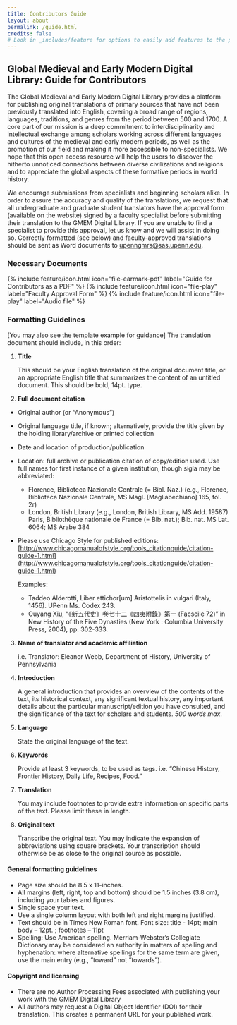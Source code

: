 ```yaml
---
title: Contributors Guide
layout: about
permalink: /guide.html
credits: false
# Look in _includes/feature for options to easily add features to the page
---
```

## Global Medieval and Early Modern Digital Library: Guide for Contributors

The Global Medieval and Early Modern Digital Library provides a platform for publishing original translations of primary sources that have not been previously translated into English, covering a broad range of regions, languages, traditions, and genres from the period between 500 and 1700. A core part of our mission is a deep commitment to interdisciplinarity and intellectual exchange among scholars working across different languages and cultures of the medieval and early modern periods, as well as the promotion of our field and making it more accessible to non-specialists. We hope that this open access resource will help the users to discover the hitherto unnoticed connections between diverse civilizations and religions and to appreciate the global aspects of these formative periods in world history.

We encourage submissions from specialists and beginning scholars alike. In order to assure the accuracy and quality of the translations, we request that all undergraduate and graduate student translators have the approval form (available on the website) signed by a faculty specialist before submitting their translation to the GMEM Digital Library. If you are unable to find a specialist to provide this approval, let us know and we will assist in doing so. Correctly formatted (see below) and faculty-approved translations should be sent as Word documents to upenngmrs@sas.upenn.edu.

### Necessary Documents
{% include feature/icon.html icon="file-earmark-pdf" label="Guide for Contributors as a PDF" %}
{% include feature/icon.html icon="file-play" label="Faculty Approval Form" %}
{% include feature/icon.html icon="file-play" label="Audio file" %}

### Formatting Guidelines
[You may also see the template example for guidance]
The translation document should include, in this order: 

1. __Title__

    This should be your English translation of the original document title, or an appropriate English title that summarizes the content of an untitled document. This should be bold, 14pt. type.

2. __Full document citation__
- Original author (or “Anonymous”)
- Original language title, if known; alternatively, provide the title given by the holding library/archive or printed collection
- Date and location of production/publication 
- Location: full archive or publication citation of copy/edition used. Use full names for first instance of a given institution, though sigla may be abbreviated:
  - Florence, Biblioteca Nazionale Centrale (= Bibl. Naz.) (e.g., Florence, Biblioteca Nazionale Centrale, MS Magl. [Magliabechiano] 165, fol. 2r)
  - London, British Library (e.g., London, British Library, MS Add. 19587) Paris, Bibliothèque nationale de France (= Bib. nat.); Bib. nat. MS Lat. 6064; MS Arabe 384
- Please use Chicago Style for published editions: [http://www.chicagomanualofstyle.org/tools_citationguide/citation-guide-1.html](http://www.chicagomanualofstyle.org/tools_citationguide/citation-guide-1.html)

    Examples:
    - Taddeo Alderotti, Liber ettichor[um] Aristottelis in vulgari (Italy, 1456). UPenn Ms. Codex 243.
    - Ouyang Xiu, “《新五代史》卷七十二《四夷附錄》第一 (Facscile 72)” in New History of the Five Dynasties (New York : Columbia University Press, 2004), pp. 302-333.
 
3. __Name of translator and academic affiliation__  

   i.e. Translator: Eleanor Webb, Department of History, University of Pennsylvania 

4. __Introduction__

    A general introduction that provides an overview of the contents of the text, its historical context, any significant textual history, any important details about the particular manuscript/edition you have consulted, and the significance of the text for scholars and students. _500 words max_.

5. __Language__ 

    State the original language of the text.
 
6. __Keywords__

    Provide at least 3 keywords, to be used as tags. 
    i.e. “Chinese History, Frontier History, Daily Life, Recipes, Food.” 

7. __Translation__

    You may include footnotes to provide extra information on specific parts of the text. Please limit these in length.
 
8. __Original text__

    Transcribe the original text. You may indicate the expansion of abbreviations using square brackets. Your transcription should otherwise be as close to the original source as possible.
 
 
#### General formatting guidelines

- Page size should be 8.5 x 11-inches.
- All margins (left, right, top and bottom) should be 1.5 inches (3.8 cm), including your tables and figures.
- Single space your text.
- Use a single column layout with both left and right margins justified.
- Text should be in Times New Roman font. Font size: title - 14pt; main body – 12pt. ; footnotes – 11pt
- Spelling: Use American spelling. Merriam-Webster’s Collegiate Dictionary may be considered an authority in matters of spelling and hyphenation: where alternative spellings for the same term are given, use the main entry (e.g., “toward” not “towards”).

#### Copyright and licensing
- There are no Author Processing Fees associated with publishing your work with the GMEM Digital Library
- All authors may request a Digital Object Identifier (DOI) for their translation. This creates a permanent URL for your published work.